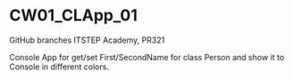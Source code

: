 # CW01_CLApp_01
 GitHub branches
ITSTEP Academy, PR321

Console App for get/set First/SecondName for class Person and show it to Console in different colors.
